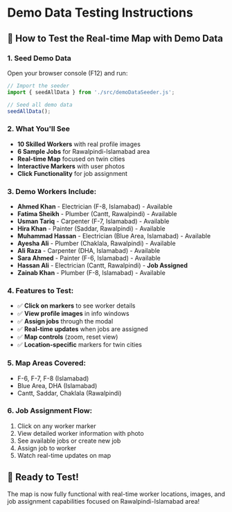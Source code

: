# Demo Data Testing Instructions

## 🚀 How to Test the Real-time Map with Demo Data

### 1. **Seed Demo Data**
Open your browser console (F12) and run:
```javascript
// Import the seeder
import { seedAllData } from './src/demoDataSeeder.js';

// Seed all demo data
seedAllData();
```

### 2. **What You'll See**
- **10 Skilled Workers** with real profile images
- **6 Sample Jobs** for Rawalpindi-Islamabad area
- **Real-time Map** focused on twin cities
- **Interactive Markers** with user photos
- **Click Functionality** for job assignment

### 3. **Demo Workers Include:**
- **Ahmed Khan** - Electrician (F-8, Islamabad) - Available
- **Fatima Sheikh** - Plumber (Cantt, Rawalpindi) - Available  
- **Usman Tariq** - Carpenter (F-7, Islamabad) - Available
- **Hira Khan** - Painter (Saddar, Rawalpindi) - Available
- **Muhammad Hassan** - Electrician (Blue Area, Islamabad) - Available
- **Ayesha Ali** - Plumber (Chaklala, Rawalpindi) - Available
- **Ali Raza** - Carpenter (DHA, Islamabad) - Available
- **Sara Ahmed** - Painter (F-6, Islamabad) - Available
- **Hassan Ali** - Electrician (Cantt, Rawalpindi) - **Job Assigned**
- **Zainab Khan** - Plumber (F-8, Islamabad) - Available

### 4. **Features to Test:**
- ✅ **Click on markers** to see worker details
- ✅ **View profile images** in info windows
- ✅ **Assign jobs** through the modal
- ✅ **Real-time updates** when jobs are assigned
- ✅ **Map controls** (zoom, reset view)
- ✅ **Location-specific** markers for twin cities

### 5. **Map Areas Covered:**
- F-6, F-7, F-8 (Islamabad)
- Blue Area, DHA (Islamabad)
- Cantt, Saddar, Chaklala (Rawalpindi)

### 6. **Job Assignment Flow:**
1. Click on any worker marker
2. View detailed worker information with photo
3. See available jobs or create new job
4. Assign job to worker
5. Watch real-time updates on map

## 🎯 **Ready to Test!**
The map is now fully functional with real-time worker locations, images, and job assignment capabilities focused on Rawalpindi-Islamabad area!
